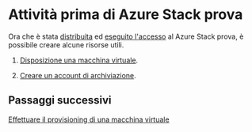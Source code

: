 <properties
    pageTitle="Attività principali di Azure Stack prova | Microsoft Azure"
    description="Informazioni su come creare un piano e offrono la sottoscrizione a tale offerta e utilizzare i servizi forniti per creare una macchina virtuale."
    services="azure-stack"
    documentationCenter=""
    authors="ErikjeMS"
    manager="byronr"
    editor=""/>

<tags
    ms.service="azure-stack"
    ms.workload="na"
    ms.tgt_pltfrm="na"
    ms.devlang="na"
    ms.topic="get-started-article"
    ms.date="09/26/2016"
    ms.author="erikje"/>

# <a name="azure-stack-poc-first-tasks"></a>Attività prima di Azure Stack prova

Ora che è stata [distribuita](azure-stack-deploy.md) ed [eseguito l'accesso](azure-stack-connect-azure-stack.md) al Azure Stack prova, è possibile creare alcune risorse utili.

1.  [Disposizione una macchina virtuale](azure-stack-provision-vm.md).

2.  [Creare un account di archiviazione](azure-stack-provision-storage-account.md).

## <a name="next-steps"></a>Passaggi successivi

[Effettuare il provisioning di una macchina virtuale](azure-stack-subscribe-plan-provision-vm.md)

